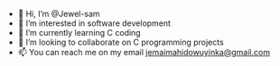 - 👋 Hi, I’m @Jewel-sam
- 👀 I’m interested in software development
- 🌱 I’m currently learning C coding
- 💞️ I’m looking to collaborate on C programming projects
- 📫 You can reach me on my email jemaimahidowuyinka@gmail.com

<!---
Jewel-sam/Jewel-sam is a ✨ special ✨ repository because its `README.md` (this file) appears on your GitHub profile.
You can click the Preview link to take a look at your changes.
--->
